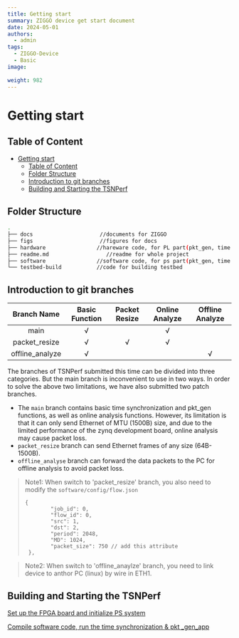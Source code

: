 ```yaml
---
title: Getting start
summary: ZIGGO device get start document 
date: 2024-05-01
authors:
  - admin
tags:
  - ZIGGO-Device
  - Basic
image:
  
weight: 982
---
```

# Getting start
## Table of Content

- [Getting start](#getting-start)
  - [Table of Content](#table-of-content)
  - [Folder Structure](#folder-structure)
  - [Introduction to git branches](#introduction-to-git-branches)
  - [Building and Starting the TSNPerf](#building-and-starting-the-tsnperf)


## Folder Structure

```bash
.
├── docs                     //documents for ZIGGO
├── figs                     //figures for docs
├── hardware                //hareware code, for PL part(pkt_gen, time sync in FPGA)
├── readme.md                  //readme for whole project
├── software                //software code, for ps part(pkt_gen, time sync)
└── testbed-build           //code for building testbed
```

## Introduction to git branches

| Branch Name     | Basic Function | Packet Resize | Online Analyze | Offline Analyze |
|:---------------:|:--------------:|:-------------:|:--------------:|:---------------:|
| main            | √              |               | √              |                 |
| packet_resize   | √              | √             | √              |                 |
| offline_analyze | √              |               |                | √               |

The branches of TSNPerf submitted this time can be divided into three categories. But the main branch is inconvenient to use in two ways. In order to solve the above two limitations, we have also submitted two patch branches.

* The `main` branch contains basic time synchronization and pkt_gen functions, as well as online analysis functions. However, its limitation is that it can only send Ethernet of MTU (1500B) size, and due to the limited performance of the zynq development board, online analysis may cause packet loss.
* `packet_resize` branch can send Ethernet frames of any size (64B-1500B).
* `offline_analyse` branch can forward the data packets to the PC for offline analysis to avoid packet loss. 

> Note1: When switch to 'packet_resize' branch, you also need to modify the `software/config/flow.json` 
> 
> ```
> {
>         "job_id": 0, 
>         "flow_id": 0,
>         "src": 1,
>         "dst": 2,
>         "period": 2048,
>         "MD": 1024,
>         "packet_size": 750 // add this attribute 
>  },
> ```

> Note2: When switch to 'offline_anaylze' branch, you need to link device to anthor PC (linux) by wire in ETH1.

## Building and Starting the TSNPerf

[Set up the FPGA board and initialize PS system](/ziggo_book/docs/device/hardware-build/)

[Compile software code, run the time synchronization & pkt _gen_app](/ziggo_book/docs/device/software-build/)
